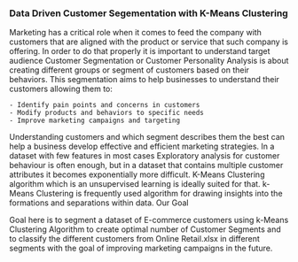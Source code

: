 ### Data Driven Customer Segementation with K-Means Clustering ###

Marketing has a critical role when it comes to feed the company with customers that are aligned with the product or service that such company is offering. In order to do that properly it is important to understand target audience Customer Segmentation or Customer Personality Analysis is about creating different groups or segment of customers based on their behaviors. This segmentation aims to help businesses to understand their customers allowing them to:

    - Identify pain points and concerns in customers
    - Modify products and behaviors to specific needs
    - Improve marketing campaigns and targeting

Understanding customers and which segment describes them the best can help a business develop effective and efficient marketing strategies. In a dataset with few features in most cases Exploratory analysis for customer behaviour is often enough, but in a dataset that contains multiple customer attributes it becomes exponentially more difficult. K-Means Clustering algorithm which is an unsupervised learning is ideally suited for that. k-Means Clustering is frequently used algorithm for drawing insights into the formations and separations within data.
Our Goal

Goal here is to segment a dataset of E-commerce customers using k-Means Clustering Algorithm to create optimal number of Customer Segments and to classify the different customers from Online Retail.xlsx in different segments with the goal of improving marketing campaigns in the future.
